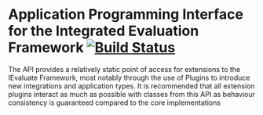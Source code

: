 # Application Programming Interface for the Integrated Evaluation Framework [![Build Status](https://travis-ci.com/integrated-evaluation-framework/IEvaluate-API.svg?branch=master)](https://travis-ci.com/integrated-evaluation-framework/IEvaluate-API)
The API provides a relatively static point of access for extensions to the IEvaluate Framework, most notably through the
use of Plugins to introduce new integrations and application types. It is recommended that all extension plugins 
interact as much as possible with classes from this API as behaviour consistency is guaranteed compared to the core
implementations 
